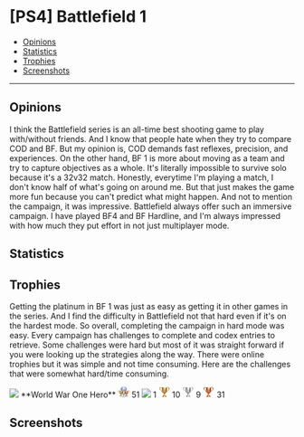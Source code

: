# [PS4] Battlefield 1

- [Opinions](#opinions)
- [Statistics](#statistics)
- [Trophies](#trophies)
- [Screenshots](#screenshots)
---
## Opinions  
I think the Battlefield series is an all-time best shooting game to play with/without friends. And I know that people hate when they try to compare COD and BF. But my opinion is, COD demands fast reflexes, precision, and experiences. On the other hand, BF 1 is more about moving as a team and try to capture objectives as a whole. It's literally impossible to survive solo because it's a 32v32 match.  Honestly, everytime I'm playing a match, I don't know half of what's going on around me. But that just makes the game more fun because you can't predict what might happen. And not to mention the campaign, it was impressive. Battlefield always offer such an immersive campaign. I have played BF4 and BF Hardline, and I'm always impressed with how much they put effort in not just multiplayer mode.  

## Statistics


## Trophies  
Getting the platinum in BF 1 was just as easy as getting it in other games in the series. And I find the difficulty in Battlefield not that hard even if it's on the hardest mode. So overall, completing the campaign in hard mode was easy. Every campaign has challenges to complete and codex entries to retrieve. Some challenges were hard but most of it was straight forward if you were looking up the strategies along the way. There were online trophies but it was simple and not time consuming. Here are the challenges that were somewhat hard/time consuming.  

<img src="images/PS4trophy_platinum.png" width="50">  
**World War One Hero**  
<img src="images/PS4trophy_all.jpg" width="20"> 51
<img src="images/PS4trophy_platinum.png" width="20"> 1
<img src="images/PS4trophy_gold.png" width="20"> 10 
<img src="images/PS4trophy_silver.png" width="20"> 9 
<img src="images/PS4trophy_bronze.png" width="20"> 31

## Screenshots

